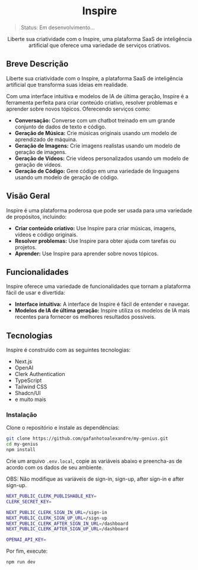 <h1 align="center">Inspire</h1>

> Status: Em desenvolvimento...

<!-- <p align="center">
  <img src="sua-imagem-preview.png" alt="Inspire Preview" style="border-radius: 4px">
</p> -->

<p align="center">Liberte sua criatividade com o Inspire, uma plataforma SaaS de inteligência artificial que oferece uma variedade de serviços criativos.</p>

## Breve Descrição

Liberte sua criatividade com o Inspire, a plataforma SaaS de inteligência artificial que transforma suas ideias em realidade.

Com uma interface intuitiva e modelos de IA de última geração, Inspire é a ferramenta perfeita para criar conteúdo criativo, resolver problemas e aprender sobre novos tópicos. Oferecendo serviços como:

* **Conversação:** Converse com um chatbot treinado em um grande conjunto de dados de texto e código.
* **Geração de Música:** Crie músicas originais usando um modelo de aprendizado de máquina.
* **Geração de Imagens:** Crie imagens realistas usando um modelo de geração de imagens.
* **Geração de Vídeos:** Crie vídeos personalizados usando um modelo de geração de vídeos.
* **Geração de Código:** Gere código em uma variedade de linguagens usando um modelo de geração de código.

## Visão Geral

Inspire é uma plataforma poderosa que pode ser usada para uma variedade de propósitos, incluindo:

* **Criar conteúdo criativo:** Use Inspire para criar músicas, imagens, vídeos e código originais.
* **Resolver problemas:** Use Inspire para obter ajuda com tarefas ou projetos.
* **Aprender:** Use Inspire para aprender sobre novos tópicos.

## Funcionalidades

Inspire oferece uma variedade de funcionalidades que tornam a plataforma fácil de usar e divertida:

* **Interface intuitiva:** A interface de Inspire é fácil de entender e navegar.
* **Modelos de IA de última geração:** Inspire utiliza os modelos de IA mais recentes para fornecer os melhores resultados possíveis.

## Tecnologias

Inspire é construído com as seguintes tecnologias:

- Next.js
- OpenAI
- Clerk Authentication
- TypeScript
- Tailwind CSS
- Shadcn/UI
- e muito mais

### Instalação
Clone o repositório e instale as dependências:

```bash
git clone https://github.com/gafanhotoalexandre/my-genius.git
cd my-genius
npm install
```

Crie um arquivo ``` .env.local ```, copie as variáveis abaixo e preencha-as de acordo com os dados de seu ambiente.

OBS: Não modifique as variáveis de sign-in, sign-up, after sign-in e after sign-up.
```bash
NEXT_PUBLIC_CLERK_PUBLISHABLE_KEY=
CLERK_SECRET_KEY=

NEXT_PUBLIC_CLERK_SIGN_IN_URL=/sign-in
NEXT_PUBLIC_CLERK_SIGN_UP_URL=/sign-up
NEXT_PUBLIC_CLERK_AFTER_SIGN_IN_URL=/dashboard
NEXT_PUBLIC_CLERK_AFTER_SIGN_UP_URL=/dashboard

OPENAI_API_KEY=
```

Por fim, execute:
```bash
npm run dev
```